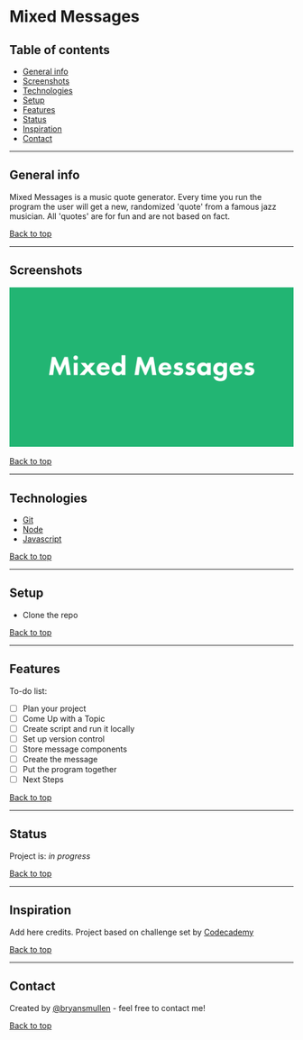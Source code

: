 # Mixed Messages

## Table of contents

- [General info](#general-info)
- [Screenshots](#screenshots)
- [Technologies](#technologies)
- [Setup](#setup)
- [Features](#features)
- [Status](#status)
- [Inspiration](#inspiration)
- [Contact](#contact)

---

## General info

Mixed Messages is a music quote generator. Every time you run the program the user will get a new, randomized 'quote' from a famous jazz musician. All 'quotes' are for fun and are not based on fact.

[Back to top](#mixed-messages)

---

## Screenshots

![Example screenshot](./img/logo.png)

[Back to top](#mixed-messages)

---

## Technologies

- [Git](https://git-scm.com)
- [Node](https://nodejs.org/en/)
- [Javascript](https://developer.mozilla.org/en-US/docs/Web/JavaScript)

[Back to top](#mixed-messages)

---

## Setup

- Clone the repo

[Back to top](#mixed-messages)

---

## Features

To-do list:

- [ ] Plan your project
- [ ] Come Up with a Topic
- [ ] Create script and run it locally
- [ ] Set up version control
- [ ] Store message components
- [ ] Create the message
- [ ] Put the program together
- [ ] Next Steps

[Back to top](#mixed-messages)

---

## Status

Project is: _in progress_

[Back to top](#mixed-messages)

---

## Inspiration

Add here credits. Project based on challenge set by [Codecademy](https://www.codecademy.com/)

[Back to top](#mixed-messages)

---

## Contact

Created by [@bryansmullen](https://github.com/bryansmullen) - feel free to contact me!

[Back to top](#mixed-messages)
